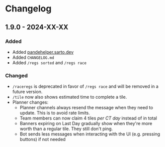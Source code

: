 # Changelog

## 1.9.0 - 2024-XX-XX

### Added
- Added [pandehelper.sarto.dev](https://pandehelper.sarto.dev)
- Added `CHANGELOG.md`
- Added `/regs sorted` and `/regs race`

### Changed
- `/raceregs` is deprecated in favor of `/regs race` and will be removed in a future version.
- `/tile` now also shows estimated time to complete a tile.
- Planner changes:
  - Planner channels always resend the message when they need to update. This is to avoid rate limits.
  - Team members can now claim 4 tiles *per CT day* instead of in total
  - Banners expiring on Last Day gradually show when they're more worth than a regular tile. They still don't ping.
  - Bot sends less messages when interacting with the UI (e.g. pressing buttons) if not needed
